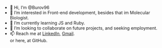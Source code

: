 - 👋 Hi, I’m @Burov96
- 👀 I’m interested in Front-end development, besides that im Molecular Biologist.
- 🌱 I’m currently learning JS and Ruby.
- 💞️ I’m looking to collaborate on future projects, and seeking employment.
- 📫 Reach me at <a href="[url](https://www.linkedin.com/in/teodor-burov-b5ba12bb/)">LinkedIn</a>, <a href="mailto:burov96@gmail.com">Gmail</a>.<br> or here, at GitHub.

<!---
Burov96/Burov96 is a ✨ special ✨ repository because its `README.md` (this file) appears on your GitHub profile.
You can click the Preview link to take a look at your changes.
--->
